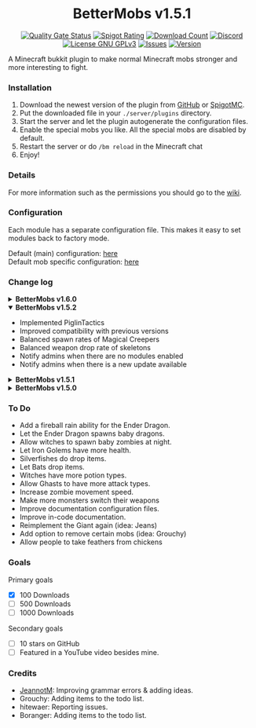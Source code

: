 <h1 align="center">BetterMobs v1.5.1</h1>
<p align="center">
<a href="https://sonarcloud.io/summary/new_code?id=Vepnar_BetterMobs"><img src="https://sonarcloud.io/api/project_badges/measure?project=Vepnar_BetterMobs&metric=alert_status" alt="Quality Gate Status"/></a>
<a href="https://www.spigotmc.org/resources/bettermobs.98792/reviews"><img src="https://img.shields.io/spiget/rating/98792" alt="Spigot Rating"/></a>
<a href="https://www.spigotmc.org/resources/bettermobs.98792"><img src="https://img.shields.io/spiget/downloads/98792" alt="Download Count"></a>
<a href="https://discord.gg/3S2kPbSzNH"><img src="https://img.shields.io/discord/863436399113404456?label=Discord" alt="Discord"/></a>
<a href="https://github.com/Vepnar/BetterMobs/blob/master/LICENSE"><img src="https://img.shields.io/github/license/Vepnar/BetterMobs" alt="License GNU GPLv3"/></a>
<a href="https://github.com/Vepnar/BetterMobs/issues"><img src="https://img.shields.io/github/issues/Vepnar/BetterMobs" alt="Issues"/></a>
<a href="https://github.com/Vepnar/BetterMobs/releases"><img src="https://img.shields.io/github/v/release/Vepnar/BetterMobs?include_prereleases" alt="Version"/></a>
</p>

A Minecraft bukkit plugin to make normal Minecraft mobs stronger and more interesting to fight.<br>

### Installation

1. Download the newest version of the plugin from [GitHub](https://github.com/Vepnar/BetterMobs/releases)
   or [SpigotMC](https://www.spigotmc.org/resources/bettermobs.98792).
2. Put the downloaded file in your `./server/plugins` directory.
3. Start the server and let the plugin autogenerate the configuration files.
4. Enable the special mobs you like. All the special mobs are disabled by default.
5. Restart the server or do `/bm reload` in the Minecraft chat
6. Enjoy!

### Details
For more information such as the permissions you should go to the [wiki](https://github.com/Vepnar/BetterMobs/wiki).

### Configuration

Each module has a separate configuration file. This makes it easy to set modules back to factory mode.

Default (main) configuration: [here](https://github.com/Vepnar/BetterMobs/blob/master/src/config.yml) <br>
Default mob specific configuration: [here](https://github.com/Vepnar/BetterMobs/tree/master/src/main/resources/mobs)

### Change  log

<details closed>
  <summary><b>BetterMobs v1.6.0</b></summary>
    <ul>
      <li>Implemented EvilSaint</li>
      <li>Implemented Infectious Zombie (Suggested by: Grouchy)</li>
      <li>Notify admin on outdated version on join</li>
      <li>Added feature to retain original drops of skeletons</li>
      <li>Fixed reload bug</li>
    </ul>
</details>
<details open>
  <summary><b>BetterMobs v1.5.2</b></summary>
    <ul>
      <li>Implemented PiglinTactics</li>
      <li>Improved compatibility with previous versions</li>
      <li>Balanced spawn rates of Magical Creepers</li>
      <li>Balanced weapon drop rate of skeletons</li>
      <li>Notify admins when there are no modules enabled</li>
      <li>Notify admins when there is a new update available</li>
    </ul>
</details>
<details>
  <summary><b>BetterMobs v1.5.1</b></summary>
    <ul>
      <li>Implemented: Ender Rage</li>
      <li>Fixed: BStat metric issue</li>
      <li>Fixed: sword stack drop (reported by: hitewaer)</li>
    </ul>
</details>
<details>
  <summary><b>BetterMobs v1.5.0</b></summary>
    <ul>
        <li>Implemented Cave Spider Spawn (Will be renamed)</li>
        <li>Implemented Creeper Potential</li>
        <li>Implemented Dominant Skeletons</li>
        <li>Implemented Energized Dragon</li>
        <li>Implemented Illusioner Appearance</li>
        <li>Implemented Lunatic Creepers</li>
        <li>Implemented Magical Creepers</li>
        <li>Implemented Skeleton Tactics</li>
        <li>Implemented Wither Aura</li>
        <li>Implemented Wither Minions</li>
        <li>Implemented Zombie Menticide</li>
    </ul>
</details>

### To Do

<ul>
    <li>Add a fireball rain ability for the Ender Dragon.</li>
    <li>Let the Ender Dragon spawns baby dragons.</li>
    <li>Allow witches to spawn baby zombies at night.</li>
    <li>Let Iron Golems have more health.</li>
    <li>Silverfishes do drop items.</li>
    <li>Let Bats drop items.</li>
    <li>Witches have more potion types.</li>
    <li>Allow Ghasts to have more attack types.</li>
    <li>Increase zombie movement speed.</li>
    <li>Make more monsters switch their weapons</li>
    <li>Improve documentation configuration files.</li>
    <li>Improve in-code documentation.</li>
    <li>Reimplement the Giant again (idea: Jeans)</li>
    <li>Add option to remove certain mobs (idea: Grouchy)</li>
    <li>Allow people to take feathers from chickens</li>
</ul>

### Goals

Primary goals

- [x] 100 Downloads
- [ ] 500 Downloads
- [ ] 1000 Downloads

Secondary goals

- [ ] 10 stars on GitHub
- [ ] Featured in a YouTube video besides mine.

### Credits

<ul>
   <li><a href="https://github.com/JeannotM/">JeannotM</a>: Improving grammar errors & adding ideas.</li>
   <li>Grouchy: Adding items to the todo list.</li>
   <li>hitewaer: Reporting issues.</li>
   <li>Boranger: Adding items to the todo list.</li>
</ul>

